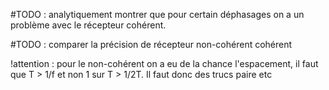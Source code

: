 #TODO : analytiquement montrer que pour certain déphasages on a un problème avec le récepteur cohérent.

#TODO : comparer la précision de récepteur non-cohérent cohérent

!attention : pour le non-cohérent on a eu de la chance l'espacement, il faut que T > 1/f et non 1 sur T > 1/2T. Il faut donc des trucs paire etc